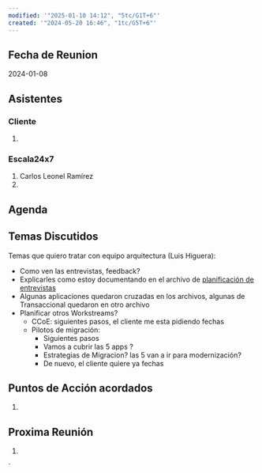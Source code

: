 ```yaml
---
modified: '"2025-01-10 14:12", "5tc/G1T+6"'
created: '"2024-05-20 16:46", "1tc/G5T+6"'
---
```




## Fecha de Reunion
2024-01-08

## Asistentes

### Cliente
1. 
### Escala24x7
1. Carlos Leonel Ramírez
2. 

## Agenda

## Temas Discutidos
Temas que quiero tratar con equipo arquitectura (Luis Higuera):
- Como ven las entrevistas, feedback?
- Explicarles como estoy documentando en el archivo de [planificación de entrevistas](https://bancolombia.sharepoint.com/:x:/r/teams/ProyectoJ2C/Shared%20Documents/Portafolio/Portafolio%20de%20Aplicaciones%20-%20Olas/Primera%20Ola%20-%20%20Entrevistas.xlsx?d=w50bbacc4f81e4e3e8679e56c3ffd1f52&csf=1&web=1&e=F7EtmX)
- Algunas aplicaciones quedaron cruzadas en los archivos, algunas de Transaccional quedaron en otro archivo
- Planificar otros Workstreams?
	- CCoE: siguientes pasos, el cliente me esta pidiendo fechas
	- Pilotos de migración: 
		- Siguientes pasos
		- Vamos a cubrir las 5 apps ?
		- Estrategias de Migracion? las 5 van a ir para modernización?
		- De nuevo, el cliente quiere ya fechas



## Puntos de Acción acordados
1. 

## Proxima Reunión
1.  

`